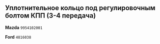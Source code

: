 ## Уплотнительное кольцо под регулировочным болтом КПП (3-4 передача)

__Mazda__ `9954102001`

__Ford__ `4816038`